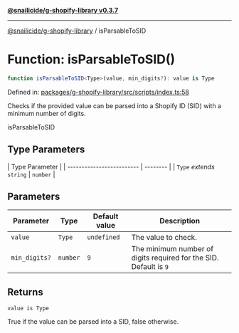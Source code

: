 [**@snailicide/g-shopify-library v0.3.7**](../README.md)

---

[@snailicide/g-shopify-library](../README.md) / isParsableToSID

# Function: isParsableToSID()

```ts
function isParsableToSID<Type>(value, min_digits?): value is Type
```

Defined in:
[packages/g-shopify-library/src/scripts/index.ts:58](https://github.com/gbtunney/snailicide-monorepo/blob/master/packages/g-shopify-library/src/scripts/index.ts#L58)

Checks if the provided value can be parsed into a Shopify ID (SID) with a
minimum number of digits.

isParsableToSID

## Type Parameters

| Type Parameter            |
| ------------------------- | -------- |
| `Type` _extends_ `string` | `number` |

## Parameters

| Parameter     | Type     | Default value | Description                                                       |
| ------------- | -------- | ------------- | ----------------------------------------------------------------- |
| `value`       | `Type`   | `undefined`   | The value to check.                                               |
| `min_digits?` | `number` | `9`           | The minimum number of digits required for the SID. Default is `9` |

## Returns

`value is Type`

True if the value can be parsed into a SID, false otherwise.
